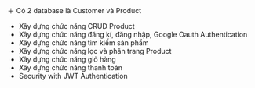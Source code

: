 ＋ Có 2 database là Customer và Product
+ Xây dựng chức năng CRUD  Product
+ Xây dựng chức năng đăng kí, đăng nhập, Google Oauth Authentication
+ Xây dựng chức năng tìm kiếm sản phẩm
+ Xây dựng chức năng lọc và phân trang Product
+ Xây dựng chức năng giỏ hàng
+ Xây dựng chức năng thanh toán
+ Security with JWT Authentication
